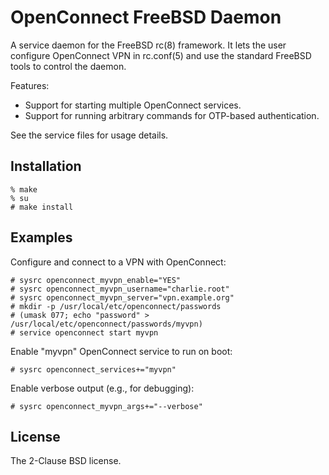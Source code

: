 # OpenConnect FreeBSD Daemon

A service daemon for the FreeBSD rc(8) framework. It lets the user configure
OpenConnect VPN in rc.conf(5) and use the standard FreeBSD tools to control the
daemon.

Features:
- Support for starting multiple OpenConnect services.
- Support for running arbitrary commands for OTP-based authentication.

See the service files for usage details.

## Installation

```console
% make
% su
# make install
```

## Examples

Configure and connect to a VPN with OpenConnect:

```console
# sysrc openconnect_myvpn_enable="YES"
# sysrc openconnect_myvpn_username="charlie.root"
# sysrc openconnect_myvpn_server="vpn.example.org"
# mkdir -p /usr/local/etc/openconnect/passwords
# (umask 077; echo "password" > /usr/local/etc/openconnect/passwords/myvpn)
# service openconnect start myvpn
```

Enable "myvpn" OpenConnect service to run on boot:

```console
# sysrc openconnect_services+="myvpn"
```

Enable verbose output (e.g., for debugging):

```console
# sysrc openconnect_myvpn_args+="--verbose"
```

## License

The 2-Clause BSD license.
